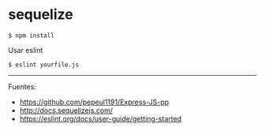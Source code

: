 # sequelize

    $ npm install

Usar eslint

    $ eslint yourfile.js

---

Fuentes:

+ https://github.com/pepeul1191/Express-JS-pp
+ http://docs.sequelizejs.com/
+ https://eslint.org/docs/user-guide/getting-started